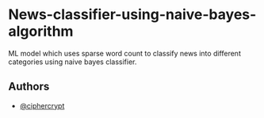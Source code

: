 
# News-classifier-using-naive-bayes-algorithm


ML model which uses sparse word count to classify news into different categories using naive bayes classifier.

## Authors

- [@ciphercrypt](https://www.github.com/ciphercrypt)

